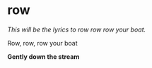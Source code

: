 # row

*This will be the lyrics to row row row your boat.*

Row, row, row your boat

**Gently down the stream**
